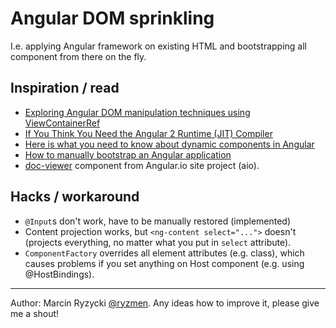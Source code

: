 # Angular DOM sprinkling

I.e. applying Angular framework on existing HTML and bootstrapping all component from there on the fly.

## Inspiration / read

* [Exploring Angular DOM manipulation techniques using ViewContainerRef](https://blog.angularindepth.com/exploring-angular-dom-abstractions-80b3ebcfc02)
* [If You Think You Need the Angular 2 Runtime (JIT) Compiler](https://medium.com/@isaacplmann/if-you-think-you-need-the-angular-2-runtime-jit-compiler-2ed4308f7515)
* [Here is what you need to know about dynamic components in Angular](https://blog.angularindepth.com/here-is-what-you-need-to-know-about-dynamic-components-in-angular-ac1e96167f9e)
* [How to manually bootstrap an Angular application](https://blog.angularindepth.com/how-to-manually-bootstrap-an-angular-application-9a36ccf86429)
* [doc-viewer](https://github.com/angular/angular/tree/master/aio/src/app/layout/doc-viewer) component from Angular.io site project (aio).

## Hacks / workaround

* `@Input`s don't work, have to be manually restored (implemented)
* Content projection works, but `<ng-content select="...">` doesn't (projects everything, no matter what you put in `select` attribute).
* `ComponentFactory` overrides all element attributes (e.g. class), which causes problems if you set anything on Host component (e.g. using @HostBindings).

---

Author: Marcin Ryzycki [@ryzmen](https://twitter.com/ryzmen). Any ideas how to improve it, please give me a shout!
